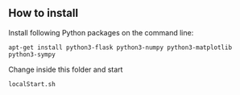 ## How to install

Install following Python packages on the command line:

```
apt-get install python3-flask python3-numpy python3-matplotlib python3-sympy
```

Change inside this folder and start
```
localStart.sh
```
